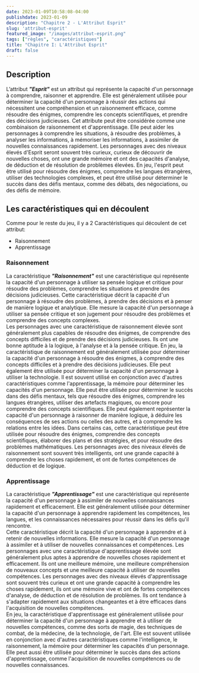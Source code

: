 ```yaml
---
date: 2023-01-09T10:58:08-04:00
publishdate: 2023-01-09
description: "Chapitre 2 - L'Attribut Esprit"
slug: 'attribut-esprit'
featured_image: "/images/attribut-esprit.png"
tags: ["règles", "caractéristiques"]
title: "Chapitre I: L'Attribut Esprit"
draft: false
---
```


## Description
L’attribut ***"Esprit"*** est un attribut qui représente la capacité d'un personnage à comprendre, raisonner et apprendre. Elle est généralement utilisée pour déterminer la capacité d'un personnage à réussir des actions qui nécessitent une compréhension et un raisonnement efficace, comme résoudre des énigmes, comprendre les concepts scientifiques, et prendre des décisions judicieuses.
Cet attribute peut être considérée comme une combinaison de raisonnement et d'apprentissage. Elle peut aider les personnages à comprendre les situations, à résoudre des problèmes, à analyser les informations, à mémoriser les informations, à assimiler de nouvelles connaissances rapidement. Les personnages avec des niveaux élevés d'Esprit seront souvent très curieux, curieux de découvrir de nouvelles choses, ont une grande mémoire et ont des capacités d'analyse, de déduction et de résolution de problèmes élevées.
En jeu, l'esprit peut être utilisé pour résoudre des énigmes, comprendre les langues étrangères, utiliser des technologies complexes, et peut être utilisé pour déterminer le succès dans des défis mentaux, comme des débats, des négociations, ou des défis de mémoire.
## Les caractéristiques qui en découlent
Comme pour le reste du jeu, il y a 2 Caractéristiques qui découlent de cet attribut:
* Raisonnement
* Apprentissage
### Raisonnement
La caractéristique ***"Raisonnement"*** est une caractéristique qui représente la capacité d'un personnage à utiliser sa pensée logique et critique pour résoudre des problèmes, comprendre les situations et prendre des décisions judicieuses. 
Cette caractéristique décrit la capacité d'un personnage à résoudre des problèmes, à prendre des décisions et à penser de manière logique et analytique. Elle mesure la capacité d'un personnage à utiliser sa pensée critique et son jugement pour résoudre des problèmes et comprendre des concepts complexes.  
Les personnages avec une caractéristique de raisonnement élevée sont généralement plus capables de résoudre des énigmes, de comprendre des concepts difficiles et de prendre des décisions judicieuses. Ils ont une bonne aptitude à la logique, à l'analyse et à la pensée critique.
En jeu, la caractéristique de raisonnement est généralement utilisée pour déterminer la capacité d'un personnage à résoudre des énigmes, à comprendre des concepts difficiles et à prendre des décisions judicieuses. Elle peut également être utilisée pour déterminer la capacité d'un personnage à utiliser la technologie. Il est souvent utilisé en conjonction avec d'autres caractéristiques comme l'apprentissage, la mémoire pour déterminer les capacités d'un personnage. Elle peut être utilisée pour déterminer le succès dans des défis mentaux, tels que résoudre des énigmes, comprendre les langues étrangères, utiliser des artefacts magiques, ou encore pour comprendre des concepts scientifiques.
Elle peut également représenter la capacité d'un personnage à raisonner de manière logique, à déduire les conséquences de ses actions ou celles des autres, et à comprendre les relations entre les idées.
Dans certains cas, cette caractéristique peut être utilisée pour résoudre des énigmes, comprendre des concepts scientifiques, élaborer des plans et des stratégies, et pour résoudre des problèmes mathématiques. Les personnages avec des niveaux élevés de raisonnement sont souvent très intelligents, ont une grande capacité à comprendre les choses rapidement, et ont de fortes compétences de déduction et de logique.
### Apprentissage
La caractéristique ***"Apprentissage"*** est une caractéristique qui représente la capacité d'un personnage à assimiler de nouvelles connaissances rapidement et efficacement. Elle est généralement utilisée pour déterminer la capacité d'un personnage à apprendre rapidement les compétences, les langues, et les connaissances nécessaires pour réussir dans les défis qu'il rencontre.  
Cette caractéristique décrit la capacité d'un personnage à apprendre et à retenir de nouvelles informations. Elle mesure la capacité d'un personnage à assimiler et à utiliser de nouvelles connaissances et compétences.
Les personnages avec une caractéristique d'apprentissage élevée sont généralement plus aptes à apprendre de nouvelles choses rapidement et efficacement. Ils ont une meilleure mémoire, une meilleure compréhension de nouveaux concepts et une meilleure capacité à utiliser de nouvelles compétences. Les personnages avec des niveaux élevés d'apprentissage sont souvent très curieux et ont une grande capacité à comprendre les choses rapidement, ils ont une mémoire vive et ont de fortes compétences d'analyse, de déduction et de résolution de problèmes. Ils ont tendance à s'adapter rapidement aux situations changeantes et à être efficaces dans l'acquisition de nouvelles compétences.  
En jeu, la caractéristique d'apprentissage est généralement utilisée pour déterminer la capacité d'un personnage à apprendre et à utiliser de nouvelles compétences, comme des sorts de magie, des techniques de combat, de la médecine, de la technologie, de l'art. Elle est souvent utilisée en conjonction avec d'autres caractéristiques comme l'intelligence, le raisonnement, la mémoire pour déterminer les capacités d'un personnage.  
Elle peut aussi être utilisée pour déterminer le succès dans des actions d'apprentissage, comme l'acquisition de nouvelles compétences ou de nouvelles connaissances.